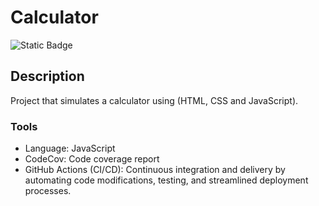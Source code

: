 # Calculator

![Static Badge](https://img.shields.io/badge/language-JavaScript%20v3.11%5E-ffeb2a)

## Description

Project that simulates a calculator using (HTML, CSS and JavaScript).

### Tools

- Language: JavaScript 
- CodeCov: Code coverage report
- GitHub Actions (CI/CD): Continuous integration and delivery by
  automating code modifications, testing, and streamlined deployment processes.
